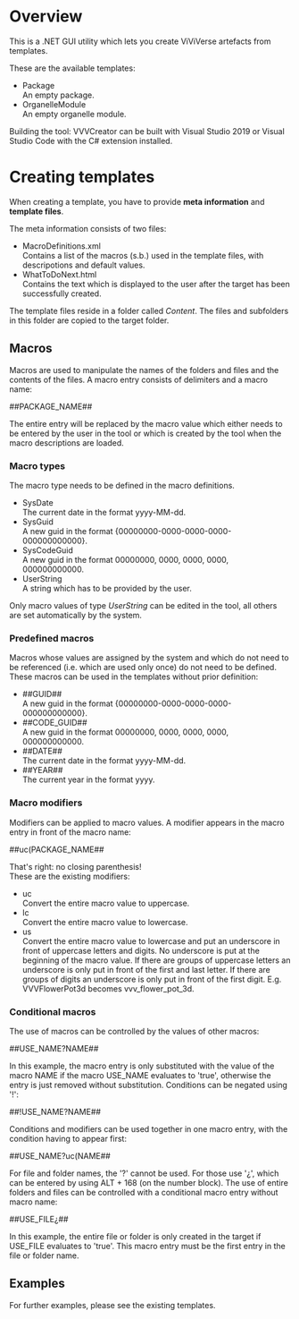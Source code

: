 # Overview

This is a .NET GUI utility which lets you create ViViVerse artefacts from templates.

These are the available templates:

+ Package<br />An empty package.
+ OrganelleModule<br />An empty organelle module.

Building the tool:
VVVCreator can be built with Visual Studio 2019 or Visual Studio Code with the C# extension installed.

# Creating templates

When creating a template, you have to provide **meta information** and **template files**.

The meta information consists of two files:

+ MacroDefinitions.xml<br />Contains a list of the macros (s.b.) used in the template files, with descripotions and default values.
+ WhatToDoNext.html<br />Contains the text which is displayed to the user after the target has been successfully created.

The template files reside in a folder called _Content_. The files and subfolders in this folder are copied to the target folder.

## Macros

Macros are used to manipulate the names of the folders and files and the contents of the files. A macro entry consists of delimiters and a macro name:<br />

\#\#PACKAGE_NAME\#\#

The entire entry will be replaced by the macro value which either needs to be entered by the user in the tool or which is created by the tool when the macro descriptions are loaded.

### Macro types

The macro type needs to be defined in the macro definitions. 

+ SysDate<br />The current date in the format yyyy-MM-dd.
+ SysGuid<br />A new guid in the format {00000000-0000-0000-0000-000000000000}.
+ SysCodeGuid<br />A new guid in the format 00000000, 0000, 0000, 0000, 000000000000.
+ UserString<br />A string which has to be provided by the user.

Only macro values of type _UserString_ can be edited in the tool, all others are set automatically by the system.

### Predefined macros

Macros whose values are assigned by the system and which do not need to be referenced (i.e. which are used only once) do not need to be defined. These macros can be used in the templates without prior definition:

+ \#\#GUID\#\#<br />A new guid in the format {00000000-0000-0000-0000-000000000000}.
+ \#\#CODE_GUID\#\#<br />A new guid in the format 00000000, 0000, 0000, 0000, 000000000000.
+ \#\#DATE\#\#<br />The current date in the format yyyy-MM-dd.
+ \#\#YEAR\#\#<br />The current year in the format yyyy.

### Macro modifiers

Modifiers can be applied to macro values. A modifier appears in the macro entry in front of the macro name:

\#\#uc(PACKAGE_NAME\#\#

That's right: no closing parenthesis!<br/>
These are the existing modifiers:

+ uc<br />Convert the entire macro value to uppercase.
+ lc<br />Convert the entire macro value to lowercase.
+ us<br />Convert the entire macro value to lowercase and put an underscore in front of uppercase letters and digits. No underscore is put at the beginning of the macro value. If there are groups of uppercase letters an underscore is only put in front of the first and last letter. If there are groups of digits an underscore is only put in front of the first digit. E.g. VVVFlowerPot3d becomes vvv_flower_pot_3d.

### Conditional macros

The use of macros can be controlled by the values of other macros:

\#\#USE_NAME?NAME\#\#

In this example, the macro entry is only substituted with the value of the macro NAME if the macro USE_NAME evaluates to 'true', otherwise the entry is just removed without substitution.
Conditions can be negated using '!':

\#\#!USE_NAME?NAME\#\#

Conditions and modifiers can be used together in one macro entry, with the condition having to appear first:

\#\#USE_NAME?uc(NAME\#\#

For file and folder names, the '?' cannot be used. For those use '¿', which can be entered by using ALT + 168 (on the number block).
The use of entire folders and files can be controlled with a conditional macro entry without macro name:

\#\#USE_FILE¿\#\#

In this example, the entire file or folder is only created in the target if USE_FILE evaluates to 'true'. This macro entry must be the first entry in the file or folder name.

## Examples

For further examples, please see the existing templates.
